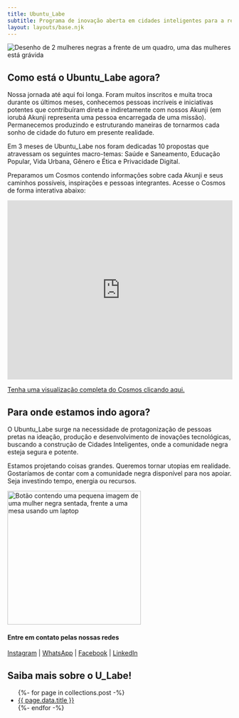 ```yaml
---
title: Ubuntu_Labe
subtitle: Programa de inovação aberta em cidades inteligentes para a redução da desigualdade racial no Rio de Janeiro.
layout: layouts/base.njk
---
```


<img 
src="https://ubuntulabe.netlify.app/images/1-18.svg"
alt="Desenho de 2 mulheres negras a frente de um quadro, uma das mulheres está grávida" 
/>

## Como está o Ubuntu_Labe agora?

Nossa jornada até aqui foi longa. Foram muitos inscritos e muita troca durante os últimos meses, conhecemos pessoas incríveis e iniciativas potentes que contribuíram direta e indiretamente com nossos Akunji (em iorubá Akunji representa uma pessoa encarregada de uma missão). Permanecemos produzindo e estruturando maneiras de tornarmos cada sonho de cidade do futuro em presente realidade. 

Em 3 meses de Ubuntu_Labe nos foram dedicadas 10 propostas que atravessam os seguintes macro-temas: Saúde e Saneamento, Educação Popular, Vida Urbana, Gênero e Ética e Privacidade Digital.

Preparamos um Cosmos contendo informações sobre cada Akunji e seus caminhos possíveis, inspirações e pessoas integrantes. Acesse o Cosmos de forma interativa abaixo:

<iframe src="https://graphcommons.com/graphs/b499346c-bd1d-422d-b505-bc0b3c952e4d/embed" frameborder="0" style="overflow:hidden;border:1px solid #DDDDDD;width:1px;min-width:100%;height:400px;min-height:400px;" width="100%" height="400" allowfullscreen=""></iframe>

[Tenha uma visualização completa do Cosmos clicando aqui.](https://graphcommons.com/graphs/b499346c-bd1d-422d-b505-bc0b3c952e4d)

## Para onde estamos indo agora?

O Ubuntu_Labe surge na necessidade de protagonização de pessoas pretas na ideação, produção e desenvolvimento de inovações tecnológicas, buscando a construção de Cidades Inteligentes, onde a comunidade negra esteja segura e potente. 

Estamos projetando coisas grandes. Queremos tornar utopias em realidade. Gostaríamos de contar com a comunidade negra disponível para nos apoiar. Seja investindo tempo, energia ou recursos. 

<a class="cta" href="mailto:ubuntulab@pet.coppe.ufrj.br"><img 
src="https://ubuntulabe.netlify.app/images/CTA_financiamento.svg"
alt="Botão contendo uma pequena imagem de uma mulher negra sentada, frente a uma mesa usando um laptop" 
href="mailto:ubuntulab@pet.coppe.ufrj.br"
width="300"
/></a>

#### Entre em contato pelas nossas redes
[Instagram](https://www.instagram.com/ubuntulabe/) | [WhatsApp](https://wa.me/5521987051246) | [Facebook](https://www.facebook.com/UbuntuLabe/) | [LinkedIn](https://www.linkedin.com/company/ubuntulabe)


## Saiba mais sobre o U_Labe!

<ul class="listing">
{%- for page in collections.post -%}
  <li>
    <a href="{{ page.url }}">{{ page.data.title }}</a>
    <!-- <time datetime="{{ page.date }}">{{ page.date | dateDisplay("LLLL d, y") }}</time> -->
  </li>
{%- endfor -%}
</ul>




